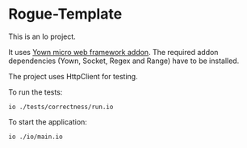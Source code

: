 # Rogue-Template

This is an Io project.

It uses [Yown micro web framework addon](https://github.com/codecop/Yown). The required addon dependencies (Yown, Socket, Regex and Range) have to be installed.

The project uses HttpClient for testing.

To run the tests:

    io ./tests/correctness/run.io

To start the application:

    io ./io/main.io
